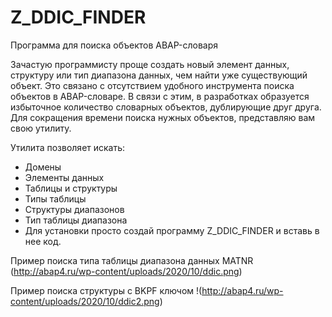 # Z_DDIC_FINDER
 Программа для поиска объектов ABAP-словаря

 Зачастую программисту проще создать новый элемент данных, структуру или тип диапазона данных, чем найти уже существующий объект. Это связано с отсутствием удобного инструмента поиска объектов в ABAP-словаре. В связи с этим, в разработках образуется избыточное количество словарных объектов, дублирующие друг друга. Для сокращения времени поиска нужных объектов, представляю вам свою утилиту.

 Утилита позволяет искать:
- Домены
- Элементы данных
- Таблицы и структуры
- Типы таблицы
- Структуры диапазонов
- Тип таблицы диапазона
- Для установки просто создай программу Z_DDIC_FINDER и вставь в нее код.

 Пример поиска типа таблицы диапазона данных MATNR
(http://abap4.ru/wp-content/uploads/2020/10/ddic.png)

 Пример поиска структуры с BKPF ключом
!(http://abap4.ru/wp-content/uploads/2020/10/ddic2.png)